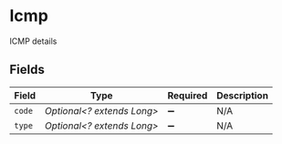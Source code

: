 # Icmp

ICMP details


## Fields

| Field                      | Type                       | Required                   | Description                |
| -------------------------- | -------------------------- | -------------------------- | -------------------------- |
| `code`                     | *Optional<? extends Long>* | :heavy_minus_sign:         | N/A                        |
| `type`                     | *Optional<? extends Long>* | :heavy_minus_sign:         | N/A                        |